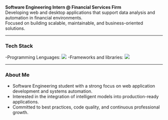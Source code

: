 **Software Engineering Intern @ Financial Services Firm**  
Developing web and desktop applications that support data analysis and automation in financial environments.  
Focused on building scalable, maintainable, and business-oriented solutions.

---

### Tech Stack
<p align="left">
  -Programming Lenguages: 
  <img src="https://skillicons.dev/icons?i=java,c,python,js,ts,php,html,css" />
  -Frameworks and libraries:
  <img src="https://skillicons.dev/icons?i=flask,fastapi,django,nextjs,react,pandas,numpy" />
</p>

---

### About Me
- Software Engineering student with a strong focus on web application development and systems automation.  
- Interested in the integration of intelligent models into production-ready applications.  
- Committed to best practices, code quality, and continuous professional growth.
